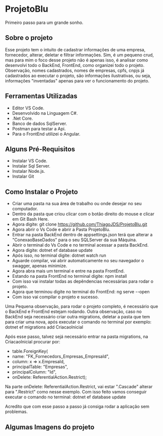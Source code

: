 <div> 
  <h1>ProjetoBlu</h1>
  <p>Primeiro passo para um grande sonho.</p>
</div>

<h2>Sobre o projeto</h2>
<p>
  Esse projeto tem o intuito de cadastrar informações de uma empresa, fornecedor, alterar, deletar e filtrar informações.
  Sim, é um pequeno crud, mas para mim o foco desse projeto não é apenas isso, é analisar como desenvolvi todo o BackEnd, 
  FrontEnd, como organizei todo o projeto. Observação, nomes cadastrados, nomes de empresas, cpfs, cnpjs já cadastrados ao executar o projeto, 
  são informações ilustrativas, ou seja, informações "inventadas" apenas para ver o funcionamento do projeto.
</p>

<h2>Ferramentas Utilizadas</h2>
<ul>
  <li>Editor VS Code.</li>
  <li>Desenvolvido na Linguagem C#.</li>
  <li>.Net Core.</li>
  <li>Banco de dados SqlServer.</li>
  <li>Postman para testar a Api.</li>
  <li>Para o FrontEnd utilizei o Angular.</li>
</ul>  

<h2>Alguns Pré-Requisitos</h2>
<ul>
  <li>Instalar VS Code.</li>
  <li>Instalar Sql Server.</li>
  <li>Instalar Node.js.</li>
  <li>Instalar Git</li>
</ul>

<h2>Como Instalar o Projeto</h2>

* Criar uma pasta na sua área de trabalho ou onde desejar no seu computador.
* Dentro da pasta que criou clicar com o botão direito do mouse e clicar em Git Bash Here.
* Agora digite: git clone https://github.com/ThiagoJDS/ProjetoBlu.git
* Agora abrir o Vs Code e abrir a Pasta ProjetoBlu.
* Entrar na pasta BackEnd dentro de appsettings.json terá que alterar a "ConexaoBaseDados" para o seu SQLServer da sua Máquina.
* Abrir o terminal do Vs Code e no terminal acessar a pasta BackEnd.
* Agora digite: dotnet ef database update
* Após isso, no terminal digite: dotnet watch run
* Aguarde compilar, vai abrir automaticamente no seu navegador o swagger, apenas minimize.
* Agora abra mais um terminal e entre na pasta FrontEnd.
* Estando na pasta FrontEnd no terminal digite: npm install
* Com isso vai instalar todas as depêndencias necessárias para rodar o projeto.
* Agora que terminou digite no terminal do FrontEnd: ng serve --open
* Com isso vai compilar o projeto e sucesso.

Uma Pequena observação, para rodar o projeto completo, é necessário que o BackEnd e FrontEnd estejam rodando.
Outra observação, caso no BackEnd seja necessário criar outra migrations, deletar a pasta que tem para criar uma nova,
após executar o comando no terminal por exemplo: dotnet ef migrations add CriacaoInicial
<p>Após esse passo, talvez sejá necessário entrar na pasta migrations, na CriacaoInicial procurar por:</p>

* table.ForeignKey(
* name: "FK_Fornecedors_Empresas_EmpresaId",
* column: x => x.EmpresaId,
* principalTable: "Empresas",
* principalColumn: "Id",
* onDelete: ReferentialAction.Restrict);

Na parte onDelete: ReferentialAction.Restrict, vai estar ".Cascade" alterar para ".Restrict" como nesse exemplo.
Com isso feito vamos conseguir executar o comando no terminal: dotnet ef database update
<p>Acredito que com esse passo a passo já consiga rodar a aplicação sem problemas.</p>

<h2>Algumas Imagens do projeto</h2>
